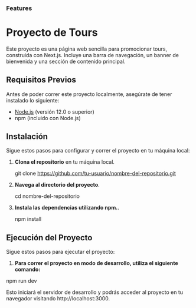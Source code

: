 ### Features

# Proyecto de Tours

Este proyecto es una página web sencilla para promocionar tours, construida con Next.js. Incluye una barra de navegación, un banner de bienvenida y una sección de contenido principal.

## Requisitos Previos

Antes de poder correr este proyecto localmente, asegúrate de tener instalado lo siguiente:

- [Node.js](https://nodejs.org/) (versión 12.0 o superior)
- npm (incluido con Node.js)

## Instalación

Sigue estos pasos para configurar y correr el proyecto en tu máquina local:

1. **Clona el repositorio** en tu máquina local.

   
   git clone https://github.com/tu-usuario/nombre-del-repositorio.git

1. **Navega al directorio del proyecto**.

   
   cd nombre-del-repositorio
   
3. **Instala las dependencias utilizando npm.**.

   
   npm install
   
## Ejecución del Proyecto
Sigue estos pasos para ejecutar el proyecto:

1. **Para correr el proyecto en modo de desarrollo, utiliza el siguiente comando:**

  npm run dev
  
  Esto iniciará el servidor de desarrollo y podrás acceder al proyecto en tu navegador visitando http://localhost:3000.
